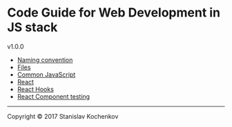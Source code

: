 # Code Guide for Web Development in JS stack
v1.0.0

* [Naming convention](https://github.com/UserBug/codeGuide/blob/master/docs/namingConvention.md)
* [Files](https://github.com/UserBug/codeGuide/blob/master/docs/files.md)
* [Common JavaScript](https://github.com/UserBug/codeGuide/blob/master/docs/commonJavaScript.md)
* [React](https://github.com/UserBug/codeGuide/blob/master/docs/react.md)
* [React Hooks](https://github.com/UserBug/codeGuide/blob/master/docs/reactHooks.md)
* [React Component testing](https://github.com/UserBug/codeGuide/blob/master/docs/reactComponentTesting.md)

---
Copyright © 2017 Stanislav Kochenkov 
